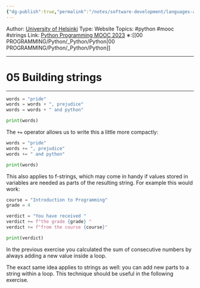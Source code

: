 ```yaml
---
{"dg-publish":true,"permalink":"/notes/software-development/languages-and-frameworks/python/0-python-programming-mooc/introduction/part-3/01-loops-with-conditions/05-building-strings/","created":"2025-07-13T15:25:00.532+08:00"}
---
```


Author: [University of Helsinki](https://programming-23.mooc.fi/)
Type: Website
Topics: #python #mooc #strings
Link: [Python Programming MOOC 2023](https://programming-23.mooc.fi/)
∗:[[00 PROGRAMMING/Python/_Python/Python\|00 PROGRAMMING/Python/_Python/Python]] 

---
# 05 Building strings

--- 
```python
words = "pride"
words = words + ", prejudice"
words = words + " and python"

print(words)
```

The `+=` operator allows us to write this a little more compactly:

```python
words = "pride"
words += ", prejudice"
words += " and python"

print(words)
```

This also applies to f-strings, which may come in handy if values stored in variables are needed as parts of the resulting string. For example this would work:

```python
course = "Introduction to Programming"
grade = 4

verdict = "You have received "
verdict += f"the grade {grade} "
verdict += f"from the course {course}"

print(verdict)
```

In the previous exercise you calculated the sum of consecutive numbers by always adding a new value inside a loop.

The exact same idea applies to strings as well: you can add new parts to a string within a loop. This technique should be useful in the following exercise.

